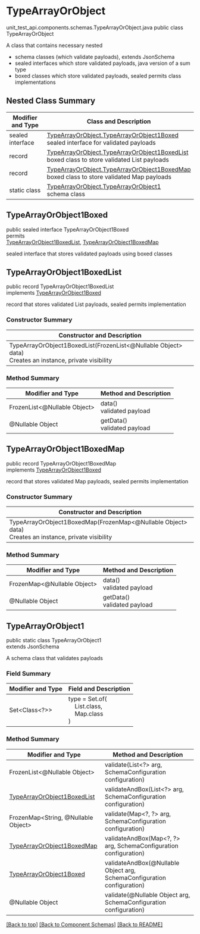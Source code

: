 # TypeArrayOrObject
unit_test_api.components.schemas.TypeArrayOrObject.java
public class TypeArrayOrObject<br>

A class that contains necessary nested
- schema classes (which validate payloads), extends JsonSchema
- sealed interfaces which store validated payloads, java version of a sum type
- boxed classes which store validated payloads, sealed permits class implementations

## Nested Class Summary
| Modifier and Type | Class and Description |
| ----------------- | ---------------------- |
| sealed interface | [TypeArrayOrObject.TypeArrayOrObject1Boxed](#typearrayorobject1boxed)<br> sealed interface for validated payloads |
| record | [TypeArrayOrObject.TypeArrayOrObject1BoxedList](#typearrayorobject1boxedlist)<br> boxed class to store validated List payloads |
| record | [TypeArrayOrObject.TypeArrayOrObject1BoxedMap](#typearrayorobject1boxedmap)<br> boxed class to store validated Map payloads |
| static class | [TypeArrayOrObject.TypeArrayOrObject1](#typearrayorobject1)<br> schema class |

## TypeArrayOrObject1Boxed
public sealed interface TypeArrayOrObject1Boxed<br>
permits<br>
[TypeArrayOrObject1BoxedList](#typearrayorobject1boxedlist),
[TypeArrayOrObject1BoxedMap](#typearrayorobject1boxedmap)

sealed interface that stores validated payloads using boxed classes

## TypeArrayOrObject1BoxedList
public record TypeArrayOrObject1BoxedList<br>
implements [TypeArrayOrObject1Boxed](#typearrayorobject1boxed)

record that stores validated List payloads, sealed permits implementation

### Constructor Summary
| Constructor and Description |
| --------------------------- |
| TypeArrayOrObject1BoxedList(FrozenList<@Nullable Object> data)<br>Creates an instance, private visibility |

### Method Summary
| Modifier and Type | Method and Description |
| ----------------- | ---------------------- |
| FrozenList<@Nullable Object> | data()<br>validated payload |
| @Nullable Object | getData()<br>validated payload |

## TypeArrayOrObject1BoxedMap
public record TypeArrayOrObject1BoxedMap<br>
implements [TypeArrayOrObject1Boxed](#typearrayorobject1boxed)

record that stores validated Map payloads, sealed permits implementation

### Constructor Summary
| Constructor and Description |
| --------------------------- |
| TypeArrayOrObject1BoxedMap(FrozenMap<@Nullable Object> data)<br>Creates an instance, private visibility |

### Method Summary
| Modifier and Type | Method and Description |
| ----------------- | ---------------------- |
| FrozenMap<@Nullable Object> | data()<br>validated payload |
| @Nullable Object | getData()<br>validated payload |

## TypeArrayOrObject1
public static class TypeArrayOrObject1<br>
extends JsonSchema

A schema class that validates payloads

### Field Summary
| Modifier and Type | Field and Description |
| ----------------- | ---------------------- |
| Set<Class<?>> | type = Set.of(<br/>&nbsp;&nbsp;&nbsp;&nbsp;List.class,<br/>&nbsp;&nbsp;&nbsp;&nbsp;Map.class<br/>)<br/> |

### Method Summary
| Modifier and Type | Method and Description |
| ----------------- | ---------------------- |
| FrozenList<@Nullable Object> | validate(List<?> arg, SchemaConfiguration configuration) |
| [TypeArrayOrObject1BoxedList](#typearrayorobject1boxedlist) | validateAndBox(List<?> arg, SchemaConfiguration configuration) |
| FrozenMap<String, @Nullable Object> | validate(Map&lt;?, ?&gt; arg, SchemaConfiguration configuration) |
| [TypeArrayOrObject1BoxedMap](#typearrayorobject1boxedmap) | validateAndBox(Map&lt;?, ?&gt; arg, SchemaConfiguration configuration) |
| [TypeArrayOrObject1Boxed](#typearrayorobject1boxed) | validateAndBox(@Nullable Object arg, SchemaConfiguration configuration) |
| @Nullable Object | validate(@Nullable Object arg, SchemaConfiguration configuration) |

[[Back to top]](#top) [[Back to Component Schemas]](../../../README.md#Component-Schemas) [[Back to README]](../../../README.md)

